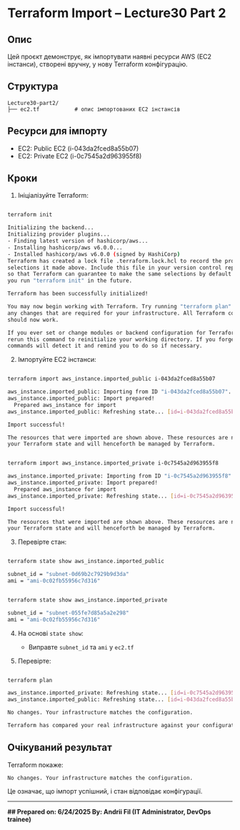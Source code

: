 # Terraform Import – Lecture30 Part 2

## Опис

Цей проєкт демонструє, як імпортувати наявні ресурси AWS (EC2 інстанси), створені вручну, у нову Terraform конфігурацію.

## Структура

```
Lecture30-part2/
├── ec2.tf           # опис імпортованих EC2 інстансів
```

## Ресурси для імпорту

- EC2: Public EC2 (i-043da2fced8a55b07)
- EC2: Private EC2 (i-0c7545a2d963955f8)

## Кроки

1. Ініціалізуйте Terraform:
```bash

terraform init

Initializing the backend...
Initializing provider plugins...
- Finding latest version of hashicorp/aws...
- Installing hashicorp/aws v6.0.0...
- Installed hashicorp/aws v6.0.0 (signed by HashiCorp)
Terraform has created a lock file .terraform.lock.hcl to record the provider
selections it made above. Include this file in your version control repository
so that Terraform can guarantee to make the same selections by default when
you run "terraform init" in the future.

Terraform has been successfully initialized!

You may now begin working with Terraform. Try running "terraform plan" to see
any changes that are required for your infrastructure. All Terraform commands
should now work.

If you ever set or change modules or backend configuration for Terraform,
rerun this command to reinitialize your working directory. If you forget, other
commands will detect it and remind you to do so if necessary.

```

2. Імпортуйте EC2 інстанси:
```bash

terraform import aws_instance.imported_public i-043da2fced8a55b07

aws_instance.imported_public: Importing from ID "i-043da2fced8a55b07"...
aws_instance.imported_public: Import prepared!
  Prepared aws_instance for import
aws_instance.imported_public: Refreshing state... [id=i-043da2fced8a55b07]

Import successful!

The resources that were imported are shown above. These resources are now in
your Terraform state and will henceforth be managed by Terraform.


terraform import aws_instance.imported_private i-0c7545a2d963955f8

aws_instance.imported_private: Importing from ID "i-0c7545a2d963955f8"...
aws_instance.imported_private: Import prepared!
  Prepared aws_instance for import
aws_instance.imported_private: Refreshing state... [id=i-0c7545a2d963955f8]

Import successful!

The resources that were imported are shown above. These resources are now in
your Terraform state and will henceforth be managed by Terraform.

```

3. Перевірте стан:
```bash

terraform state show aws_instance.imported_public

subnet_id = "subnet-0d69b2c7929b9d3da"
ami = "ami-0c02fb55956c7d316"


terraform state show aws_instance.imported_private

subnet_id = "subnet-055fe7d85a5a2e298"
ami = "ami-0c02fb55956c7d316"

```

4. На основі `state show`:
   - Виправте `subnet_id` та `ami` у `ec2.tf`

5. Перевірте:
```bash

terraform plan

aws_instance.imported_private: Refreshing state... [id=i-0c7545a2d963955f8]
aws_instance.imported_public: Refreshing state... [id=i-043da2fced8a55b07]

No changes. Your infrastructure matches the configuration.

Terraform has compared your real infrastructure against your configuration and found no differences, so no changes are needed.

```

## Очікуваний результат

Terraform покаже:
```
No changes. Your infrastructure matches the configuration.
```

Це означає, що імпорт успішний, і стан відповідає конфігурації.

---

**## Prepared on: 6/24/2025 By: Andrii Fil (IT Administrator, DevOps trainee)**
